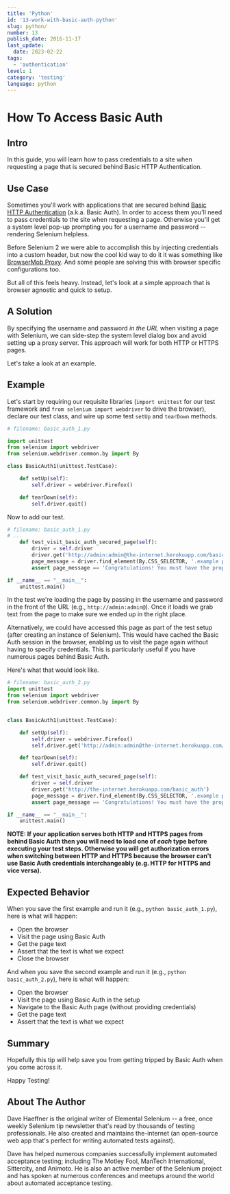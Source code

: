 ```yaml
---
title: 'Python'
id: '13-work-with-basic-auth-python'
slug: python/
number: 13
publish_date: 2016-11-17
last_update: 
  date: 2023-02-22
tags:
  - 'authentication'
level: 1
category: 'testing'
language: python
---
```


# How To Access Basic Auth

## Intro

In this guide, you will learn how to pass credentials to a site when requesting a page that is secured behind Basic HTTP Authentication.

## Use Case

Sometimes you'll work with applications that are secured behind [Basic HTTP Authentication](http://en.wikipedia.org/wiki/Basic_access_authentication) (a.k.a. Basic Auth). In order to access them you'll need to pass credentials to the site when requesting a page. Otherwise you'll get a system level pop-up prompting you for a username and password -- rendering Selenium helpless.

Before Selenium 2 we were able to accomplish this by injecting credentials into a custom header, but now the cool kid way to do it it was something like [BrowserMob Proxy](http://bmp.lightbody.net/). And some people are solving this with browser specific configurations too.

But all of this feels heavy. Instead, let's look at a simple approach that is browser agnostic and quick to setup.

## A Solution

By specifying the username and password _in the URL_ when visiting a page with Selenium, we can side-step the system level dialog box and avoid setting up a proxy server. This approach will work for both HTTP or HTTPS pages.

Let's take a look at an example.

## Example

Let's start by requiring our requisite libraries (`import unittest` for our test framework and `from selenium import webdriver` to drive the browser), declare our test class, and wire up some test `setUp` and `tearDown` methods.

```python
# filename: basic_auth_1.py

import unittest
from selenium import webdriver
from selenium.webdriver.common.by import By

class BasicAuth1(unittest.TestCase):

    def setUp(self):
        self.driver = webdriver.Firefox()

    def tearDown(self):
        self.driver.quit()
```

Now to add our test.

```python
# filename: basic_auth_1.py
# ...
    def test_visit_basic_auth_secured_page(self):
        driver = self.driver
        driver.get('http://admin:admin@the-internet.herokuapp.com/basic_auth')
        page_message = driver.find_element(By.CSS_SELECTOR, '.example p').text
        assert page_message == 'Congratulations! You must have the proper credentials.'

if __name__ == "__main__":
    unittest.main()
```

In the test we're loading the page by passing in the username and password in the front of the URL (e.g., `http://admin:admin@`). Once it loads we grab text from the page to make sure we ended up in the right place.

Alternatively, we could have accessed this page as part of the test setup (after creating an instance of Selenium). This would have cached the Basic Auth session in the browser, enabling us to visit the page again without having to specify credentials. This is particularly useful if you have numerous pages behind Basic Auth.

Here's what that would look like.

```python
# filename: basic_auth_2.py
import unittest
from selenium import webdriver
from selenium.webdriver.common.by import By


class BasicAuth1(unittest.TestCase):

    def setUp(self):
        self.driver = webdriver.Firefox()
        self.driver.get('http://admin:admin@the-internet.herokuapp.com/basic_auth')

    def tearDown(self):
        self.driver.quit()

    def test_visit_basic_auth_secured_page(self):
        driver = self.driver
        driver.get('http://the-internet.herokuapp.com/basic_auth')
        page_message = driver.find_element(By.CSS_SELECTOR, '.example p').text
        assert page_message == 'Congratulations! You must have the proper credentials.'

if __name__ == "__main__":
    unittest.main()
```

__NOTE: If your application serves both HTTP and HTTPS pages from behind Basic Auth then you will need to load one of *each* type before executing your test steps. Otherwise you will get authorization errors when switching between HTTP and HTTPS because the browser can't use Basic Auth credentials interchangeably (e.g. HTTP for HTTPS and vice versa).__

## Expected Behavior

When you save the first example and run it (e.g., `python basic_auth_1.py`), here is what will happen:

+ Open the browser
+ Visit the page using Basic Auth
+ Get the page text
+ Assert that the text is what we expect
+ Close the browser

And when you save the second example and run it (e.g., `python basic_auth_2.py`), here is what will happen:

+ Open the browser
+ Visit the page using Basic Auth in the setup
+ Navigate to the Basic Auth page (without providing credentials)
+ Get the page text
+ Assert that the text is what we expect

## Summary

Hopefully this tip will help save you from getting tripped by Basic Auth when you come across it.

Happy Testing!

## About The Author

Dave Haeffner is the original writer of Elemental Selenium -- a free, once weekly Selenium tip newsletter that's read by thousands of testing professionals. He also created and maintains the-internet (an open-source web app that's perfect for writing automated tests against).

Dave has helped numerous companies successfully implement automated acceptance testing; including The Motley Fool, ManTech International, Sittercity, and Animoto. He is also an active member of the Selenium project and has spoken at numerous conferences and meetups around the world about automated acceptance testing.
